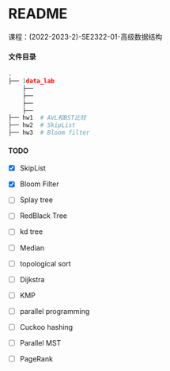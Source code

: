 # README

课程：(2022-2023-2)-SE2322-01-高级数据结构

#### 文件目录

```python
.
├── 1data_lab
	├──
	├──
	├──
	├──
├── hw1  # AVL和BST比较
├── hw2  # SkipList
├── hw3	 # Bloom filter

```



#### TODO

- [x] SkipList
- [x] Bloom Filter
- [ ] Splay tree
- [ ] RedBlack Tree
- [ ] kd tree
- [ ] Median
- [ ] topological sort
- [ ] Dijkstra
- [ ] KMP
- [ ] parallel programming
- [ ] Cuckoo hashing
- [ ] Parallel MST
- [ ] PageRank

